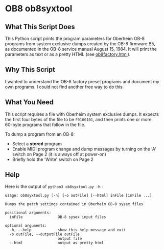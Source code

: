 # OB8 ob8syxtool

## What This Script Does
This Python script prints the program parameters for
Oberheim OB-8 programs from system exclusive dumps created by the OB-8 firmware B5, as documented in the OB-8 service manual August 15, 1984.
It will print the parameters as text or as a pretty HTML (see [ob8factory.html](../../../blob/main/ob8syxtool/ob8factory.html)).

## Why This Script
I wanted to understand the OB-8 factory preset programs and document my own programs. I could not find another free way to do this.

## What You Need
This script requires a file with Oberheim system exclusive dumps. 
It expects the first four bytes of the file to be `F0100101`, and then prints one or more 60-byte programs that follow in the file.

To dump a program from an OB-8:
- Select a **stored** program
- Enable MIDI program change and dump messages by turning on the 'A' switch on Page 2 (it is always off at power-on)
- Briefly hold the 'Write' switch on Page 2

## Help
Here is the output of `python3 ob8syxtool.py -h` :
```
usage: ob8syxtool.py [-h] [-o outFile] [--html] inFile [inFile ...]

Dumps the patch settings contained in Oberheim OB-8 sysex files

positional arguments:
  inFile                OB-8 sysex input files

optional arguments:
  -h, --help            show this help message and exit
  -o outFile, --outputFile outFile
                        output file
  --html                output as pretty html
```
